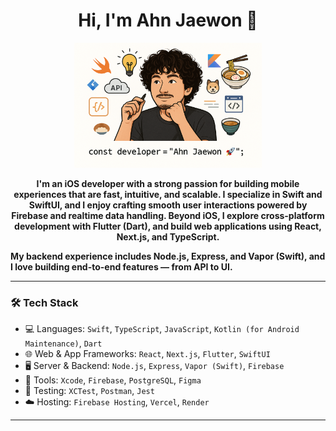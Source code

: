 <h1 align="center">Hi, I'm Ahn Jaewon 👋</h1>

<p align="center">
  <img src="https://raw.githubusercontent.com/Ahn-Jwon/Ahn-Jwon/main/ahn-jaewon-dev.png" width="300" alt="Ahn Jaewon Developer Illustration" />
</p>

<p align="center">
<b>I'm an iOS developer with a strong passion for building mobile experiences that are fast, intuitive, and scalable.  
I specialize in Swift and SwiftUI, and I enjoy crafting smooth user interactions powered by Firebase and realtime data handling.  
Beyond iOS, I explore cross-platform development with Flutter (Dart), and build web applications using React, Next.js, and TypeScript.

My backend experience includes Node.js, Express, and Vapor (Swift), and I love building end-to-end features — from API to UI.</b><br>
</p>

---

### 🛠️ Tech Stack

- 💻 Languages: `Swift`, `TypeScript`, `JavaScript`, `Kotlin (for Android Maintenance)`, `Dart`
- 🌐 Web & App Frameworks: `React`, `Next.js`, `Flutter`, `SwiftUI`
- 🖥️ Server & Backend: `Node.js`, `Express`, `Vapor (Swift)`, `Firebase`
- 🧰 Tools: `Xcode`, `Firebase`, `PostgreSQL`, `Figma`
- 🧪 Testing: `XCTest`, `Postman`, `Jest`
- ☁️ Hosting: `Firebase Hosting`, `Vercel`, `Render`


---
